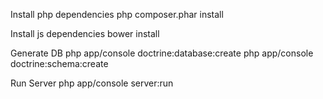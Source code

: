 Install php dependencies
    php composer.phar install

Install js dependencies
    bower install

Generate DB
    php app/console doctrine:database:create
    php app/console doctrine:schema:create

Run Server
    php app/console server:run